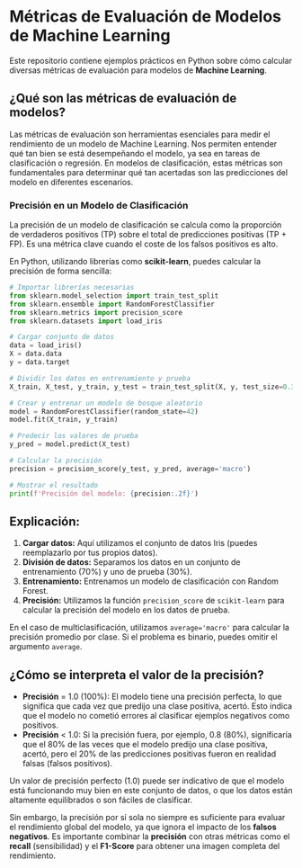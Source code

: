 # Métricas de Evaluación de Modelos de Machine Learning

Este repositorio contiene ejemplos prácticos en Python sobre cómo calcular diversas métricas de evaluación para modelos de **Machine Learning**.

## ¿Qué son las métricas de evaluación de modelos?

Las métricas de evaluación son herramientas esenciales para medir el rendimiento de un modelo de Machine Learning. Nos permiten entender qué tan bien se está desempeñando el modelo, ya sea en tareas de clasificación o regresión. En modelos de clasificación, estas métricas son fundamentales para determinar qué tan acertadas son las predicciones del modelo en diferentes escenarios.

### Precisión en un Modelo de Clasificación

La precisión de un modelo de clasificación se calcula como la proporción de verdaderos positivos (TP) sobre el total de predicciones positivas (TP + FP). Es una métrica clave cuando el coste de los falsos positivos es alto.

En Python, utilizando librerías como **scikit-learn**, puedes calcular la precisión de forma sencilla:

```python
# Importar librerías necesarias
from sklearn.model_selection import train_test_split
from sklearn.ensemble import RandomForestClassifier
from sklearn.metrics import precision_score
from sklearn.datasets import load_iris

# Cargar conjunto de datos
data = load_iris()
X = data.data
y = data.target

# Dividir los datos en entrenamiento y prueba
X_train, X_test, y_train, y_test = train_test_split(X, y, test_size=0.3, random_state=42)

# Crear y entrenar un modelo de bosque aleatorio
model = RandomForestClassifier(random_state=42)
model.fit(X_train, y_train)

# Predecir los valores de prueba
y_pred = model.predict(X_test)

# Calcular la precisión
precision = precision_score(y_test, y_pred, average='macro')

# Mostrar el resultado
print(f'Precisión del modelo: {precision:.2f}')
```

## Explicación:

1. **Cargar datos:** Aquí utilizamos el conjunto de datos Iris (puedes reemplazarlo por tus propios datos).
2. **División de datos:** Separamos los datos en un conjunto de entrenamiento (70%) y uno de prueba (30%).
3. **Entrenamiento:** Entrenamos un modelo de clasificación con Random Forest.
4. **Precisión:** Utilizamos la función `precision_score` de `scikit-learn` para calcular la precisión del modelo en los datos de prueba.

En el caso de multiclasificación, utilizamos `average='macro'` para calcular la precisión promedio por clase. Si el problema es binario, puedes omitir el argumento `average`.

## ¿Cómo se interpreta el valor de la precisión?

- **Precisión** = 1.0 (100%): El modelo tiene una precisión perfecta, lo que significa que cada vez que predijo una clase positiva, acertó. Esto indica que el modelo no cometió errores al clasificar ejemplos negativos como positivos.
- **Precisión** < 1.0: Si la precisión fuera, por ejemplo, 0.8 (80%), significaría que el 80% de las veces que el modelo predijo una clase positiva, acertó, pero el 20% de las predicciones positivas fueron en realidad falsas (falsos positivos).

Un valor de precisión perfecto (1.0) puede ser indicativo de que el modelo está funcionando muy bien en este conjunto de datos, o que los datos están altamente equilibrados o son fáciles de clasificar.

Sin embargo, la precisión por sí sola no siempre es suficiente para evaluar el rendimiento global del modelo, ya que ignora el impacto de los **falsos negativos**. Es importante combinar la **precisión** con otras métricas como el **recall** (sensibilidad) y el **F1-Score** para obtener una imagen completa del rendimiento.
